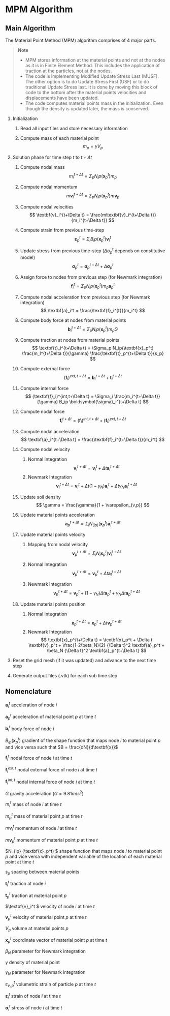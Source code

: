 # MPM Algorithm

## Main Algorithm

The Material Point Method (MPM) algorithm comprises of 4 major parts.

> **Note** 
> * MPM stores information at the material points and not at the nodes as it is in Finite Element Method. This includes the application of traction at the particles, not at the nodes.
> * The code is implementing Modified Update Stress Last (MUSF). The other option is to do Update Stress First (USF) or to do traditional Update Stress last. It is done by moving this block of code to the bottom after the material points velocities and displacements have been updated.
> * The code computes material points mass in the initialization. Even though the density is updated later, the mass is conserved.

1. Initialization

    1. Read all input files and store necessary information

    1. Compute mass of each material point
        $$ m_p = \gamma V_p $$

1. Solution phase for time step $t$ to $t + \Delta t$

    1. Compute nodal mass 
        $$ m_i^{t+\Delta t} = \Sigma_p N_ip(\textbf{x}_p^t) m_p $$

    1. Compute nodal momentum
        $$ m\textbf{v}_i^{t+\Delta t} = \Sigma_p N_ip(\textbf{x}_p^t) m\textbf{v}_p $$

    1. Compute nodal velocities
        $$ \textbf{v}_i^{t+\Delta t} = \frac{m\textbf{v}_i^{t+\Delta t}}{m_i^{t+\Delta t}} $$

    1. Compute strain from previous time-step
        $$ \boldsymbol{\varepsilon}_p^t = \Sigma_i B_ip(\textbf{x}_p^t) \textbf{v}_i^t $$

    1. Update stress from previous time-step ($\Delta\sigma_p^t$ depends on constitutive model)
        $$ \boldsymbol{\sigma}_p^t = \boldsymbol{\sigma}_p^{t-\Delta t} + \Delta \boldsymbol{\sigma}_p^t $$

    1. Assign force to nodes from previous step (for Newmark integration)
        $$ \textbf{f}_i^t = \Sigma_p N_ip(\textbf{x}_p^t) m_p \textbf{a}_p^t  $$

    1. Compute nodal acceleration from previous step (for Newmark integration)
        $$ \textbf{a}_i^t = \frac{\textbf{f}_i^{t}}{m_i^t} $$

    1. Compute body force at nodes from material points
        $$ \textbf{b}_i^{t+\Delta t} = \Sigma_p N_ip(\textbf{x}_p^t) m_p G $$

    1. Compute traction at nodes from material points
        $$ \textbf{t}_i^{t+\Delta t} = \Sigma_p N_ip(\textbf{x}_p^t) \frac{m_I^{t+\Delta t}}{\gamma} \frac{\textbf{t}_p^{t+\Delta t}}{s_p} $$

    1. Compute external force
        $$ (\textbf{f}_i)^{ext,t+\Delta t} = \textbf{b}_i^{t+\Delta t} + \textbf{t}_i^{t+\Delta t} $$

    1. Compute internal force
        $$ (\textbf{f}_i)^{int,t+\Delta t} = \Sigma_i \frac{m_i^{t+\Delta t}}{\gamma} B_ip \boldsymbol{\sigma}_i^{t+\Delta t} $$

    1. Compute nodal force
        $$ \textbf{f}_i^{t+\Delta t} = (\textbf{f}_i)^{int,t+\Delta t} + (\textbf{f}_i)^{ext,t+\Delta t}  $$

    1. Compute nodal acceleration
        $$ \textbf{a}_i^{t+\Delta t} = \frac{\textbf{f}_i^{t+\Delta t}}{m_i^t} $$

    1. Compute nodal velocity
        1. Normal Integration
            $$ \textbf{v}_i^{t+\Delta t} = \textbf{v}_i^{t} + \Delta t \textbf{a}_i^{t+\Delta t} $$
        1. Newmark Integration
            $$ \textbf{v}_i^{t+\Delta t} = \textbf{v}_i^{t} + \Delta t (1-\gamma_N) \textbf{a}_i^t + \Delta t \gamma_N \textbf{a}_i^{t+\Delta t} $$

    1. Update soil density
        $$ \gamma = \frac{\gamma}{1 + \varepsilon_{v,p}} $$

    1. Update material points acceleration
        $$ \textbf{a}_p^{t+\Delta t} = \Sigma_i N_(ip)(\textbf{x}_p^t) \textbf{a}_i^{t+\Delta t} $$

    1. Update material points velocity
        1. Mapping from nodal velocity
            $$ \textbf{v}_p^{t+\Delta t} = \Sigma_i N_i \textbf{x}_p^t) \textbf{v}_i^{t+\Delta t} $$

        1. Normal Integration
            $$ \textbf{v}_p^{t+\Delta t} = \textbf{v}_p^t + \Delta t  \textbf{a}_I^{t+\Delta t} $$
        1. Newmark Integration
            $$ \textbf{v}_p^{t+\Delta t} = \textbf{v}_p^{t} + (1-\gamma_N) \Delta t \textbf{a}_p^t + \gamma_N \Delta t \textbf{a}_p^{t+\Delta t} $$

    1. Update material points position
        1. Normal Integration
            $$ \textbf{x}_p^{t+\Delta t} = \textbf{x}_p^t + \Delta t \textbf{v}_p^{t+\Delta t} $$
        1. Newmark Integration
            $$ \textbf{x}_p^{t+\Delta t} = \textbf{x}_p^t + \Delta t \textbf{v}_p^t + \frac{1-2\beta_N}{2} {\Delta t}^2 \textbf{a}_p^t + \beta_N {\Delta t}^2 \textbf{a}_p^{t+\Delta t} $$

1. Reset the grid mesh (if it was updated) and advance to the next time step

1. Generate output files (.vtk) for each sub time step  


## Nomenclature

$\textbf{a}_i^t$ acceleration of node $i$

$\textbf{a}_p^t$ acceleration of material point $p$ at time $t$

$\textbf{b}_i^t$ body force of node $i$

$B_{ip} (\textbf{x}_p^t)$ gradient of the shape function that maps node $i$ to material point $p$ and vice versa such that $B = \frac{dN}{d\textbf{x}}$

$\textbf{f}_i^t$ nodal force of node $i$ at time $t$

$\textbf{f}_i^{ext,t}$ nodal external force of node $i$ at time $t$

$\textbf{f}_i^{int,t}$ nodal internal force of node $i$ at time $t$

$G$ gravity acceleration ($G = 9.81 m/s^2$)

$m_i^t$ mass of node $i$ at time $t$

$m_p^t$ mass of material point $p$ at time $t$

$m\textbf{v}_i^t$ momentum of node $i$ at time $t$

$m\textbf{v}_p^t$ momentum of material point $p$ at time $t$

$N_{ip} (\textbf{x}_p^t) $ shape function that maps node $i$ to material point $p$ and vice versa with independent variable of the location of each material point at time $t$

$s_p$ spacing between material points

$\textbf{t}_i^t$ traction at node $i$

$\textbf{t}_p^t$ traction at material point $p$

$\textbf{v}_i^t $ velocity of node $i$ at time $t$

$\textbf{v}_p^t$ velocity of material point $p$ at time $t$ 

$V_p$ volume at material points $p$

$\textbf{x}_p^t$ coordinate vector of material point $p$ at time $t$

$\beta_N$ parameter for Newmark integration

$\gamma$ density of material point

$\gamma_N$ parameter for Newmark integration

$\varepsilon_{v,p}^t$ volumetric strain of particle $p$ at time $t$

$\boldsymbol{\varepsilon}_i^t$ strain of node $i$ at time $t$

$\boldsymbol{\sigma}_i^t$ stress of node $i$ at time $t$